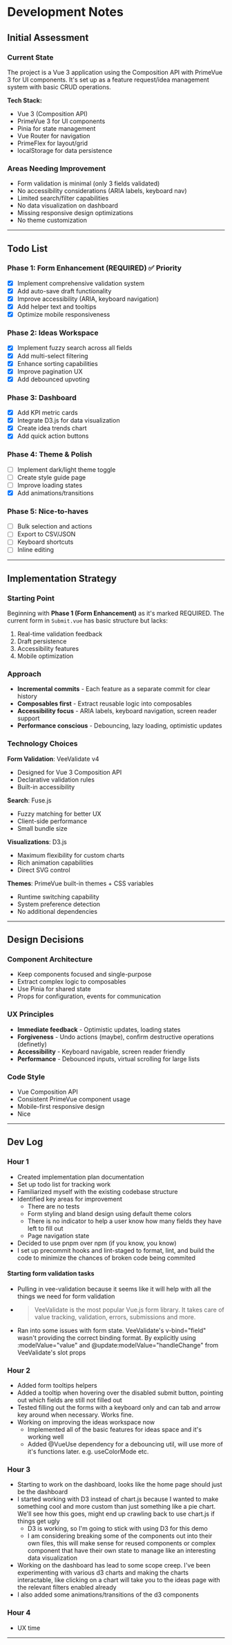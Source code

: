 # Development Notes

## Initial Assessment

### Current State

The project is a Vue 3 application using the Composition API with PrimeVue 3 for UI components. It's set up as a feature request/idea management system with basic CRUD operations.

**Tech Stack:**

- Vue 3 (Composition API)
- PrimeVue 3 for UI components
- Pinia for state management
- Vue Router for navigation
- PrimeFlex for layout/grid
- localStorage for data persistence

### Areas Needing Improvement

- Form validation is minimal (only 3 fields validated)
- No accessibility considerations (ARIA labels, keyboard nav)
- Limited search/filter capabilities
- No data visualization on dashboard
- Missing responsive design optimizations
- No theme customization

---

## Todo List

### Phase 1: Form Enhancement (REQUIRED) ✅ Priority

- [x] Implement comprehensive validation system
- [x] Add auto-save draft functionality
- [x] Improve accessibility (ARIA, keyboard navigation)
- [x] Add helper text and tooltips
- [x] Optimize mobile responsiveness

### Phase 2: Ideas Workspace

- [x] Implement fuzzy search across all fields
- [x] Add multi-select filtering
- [x] Enhance sorting capabilities
- [x] Improve pagination UX
- [x] Add debounced upvoting

### Phase 3: Dashboard

- [x] Add KPI metric cards
- [x] Integrate D3.js for data visualization
- [x] Create idea trends chart
- [x] Add quick action buttons

### Phase 4: Theme & Polish

- [ ] Implement dark/light theme toggle
- [ ] Create style guide page
- [ ] Improve loading states
- [x] Add animations/transitions

### Phase 5: Nice-to-haves

- [ ] Bulk selection and actions
- [ ] Export to CSV/JSON
- [ ] Keyboard shortcuts
- [ ] Inline editing

---

## Implementation Strategy

### Starting Point

Beginning with **Phase 1 (Form Enhancement)** as it's marked REQUIRED. The current form in `Submit.vue` has basic structure but lacks:

1. Real-time validation feedback
2. Draft persistence
3. Accessibility features
4. Mobile optimization

### Approach

- **Incremental commits** - Each feature as a separate commit for clear history
- **Composables first** - Extract reusable logic into composables
- **Accessibility focus** - ARIA labels, keyboard navigation, screen reader support
- **Performance conscious** - Debouncing, lazy loading, optimistic updates

### Technology Choices

**Form Validation**: VeeValidate v4

- Designed for Vue 3 Composition API
- Declarative validation rules
- Built-in accessibility

**Search**: Fuse.js

- Fuzzy matching for better UX
- Client-side performance
- Small bundle size

**Visualizations**: D3.js

- Maximum flexibility for custom charts
- Rich animation capabilities
- Direct SVG control

**Themes**: PrimeVue built-in themes + CSS variables

- Runtime switching capability
- System preference detection
- No additional dependencies

---

## Design Decisions

### Component Architecture

- Keep components focused and single-purpose
- Extract complex logic to composables
- Use Pinia for shared state
- Props for configuration, events for communication

### UX Principles

- **Immediate feedback** - Optimistic updates, loading states
- **Forgiveness** - Undo actions (maybe), confirm destructive operations (definetly)
- **Accessibility** - Keyboard navigable, screen reader friendly
- **Performance** - Debounced inputs, virtual scrolling for large lists

### Code Style

- Vue Composition API
- Consistent PrimeVue component usage
- Mobile-first responsive design
- Nice

---

## Dev Log

### Hour 1

- Created implementation plan documentation
- Set up todo list for tracking work
- Familiarized myself with the existing codebase structure
- Identified key areas for improvement
    - There are no tests
    - Form styling and bland design using default theme colors
    - There is no indicator to help a user know how many fields they have left to fill out
    - Page navigation state
- Decided to use pnpm over npm (if you know, you know)
- I set up precommit hooks and lint-staged to format, lint, and build the code to minimize the chances of broken code being commited

#### Starting form validation tasks

- Pulling in vee-validation because it seems like it will help with all the things we need for form validation
- > VeeValidate is the most popular Vue.js form library. It takes care of value tracking, validation, errors, submissions and more.
- Ran into some issues with form state. VeeValidate's v-bind="field" wasn't providing the correct binding
  format. By explicitly using :modelValue="value" and @update:modelValue="handleChange" from
  VeeValidate's slot props

### Hour 2

- Added form tooltips helpers
- Added a tooltip when hovering over the disabled submit button, pointing out which fields are still not filled out
- Tested filling out the forms with a keyboard only and can tab and arrow key around when necessary. Works fine.
- Working on improving the ideas workspace now
    - Implemented all of the basic features for ideas space and it's working well
    - Added @VueUse dependency for a debouncing util, will use more of it's functions later. e.g. useColorMode etc.

### Hour 3

- Starting to work on the dashboard, looks like the home page should just be the dashboard
- I started working with D3 instead of chart.js because I wanted to make something cool and more custom than just something like a pie chart. We'll see how this goes, might end up crawling back to use chart.js if things get ugly
    - D3 is working, so I'm going to stick with using D3 for this demo
    - I am considering breaking some of the components out into their own files, this will make sense for reused components or complex component that have their own state to manage like an interesting data visualization
- Working on the dashboard has lead to some scope creep. I've been experimenting with various d3 charts and making the charts interactable, like clicking on a chart will take you to the ideas page with the relevant filters enabled already
- I also added some animations/transitions of the d3 components

### Hour 4

- UX time

---
